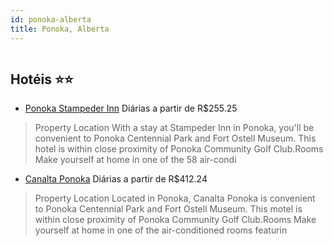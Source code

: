 ```yaml
---
id: ponoka-alberta
title: Ponoka, Alberta
---
```


<center><img src="https://assets.cosmos-data.com/1/055118cc2bbc3823d9dd54d2652cff9c-445071.jpg" alt="" /></center>


## Hotéis ⭐️⭐️

-    [Ponoka Stampeder Inn](https://www.hurb.com/aud/https://www.hurb.com/hoteis/ponoka/ponoka-stampeder-inn-JNP-JP258622?cmp=18055) Diárias a partir de R$255.25
   > Property Location With a stay at Stampeder Inn in Ponoka, you&apos;ll be convenient to Ponoka Centennial Park and Fort Ostell Museum. This hotel is within close proximity of Ponoka Community Golf Club.Rooms Make yourself at home in one of the 58 air-condi
-    [Canalta Ponoka](https://www.hurb.com/aud/https://www.hurb.com/hoteis/ponoka/canalta-ponoka-JNP-JP253749?cmp=18055) Diárias a partir de R$412.24
   > Property Location Located in Ponoka, Canalta Ponoka is convenient to Ponoka Centennial Park and Fort Ostell Museum. This motel is within close proximity of Ponoka Community Golf Club.Rooms Make yourself at home in one of the air-conditioned rooms featurin
